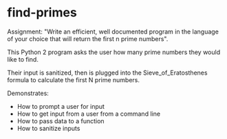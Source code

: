 find-primes
===========
Assignment: "Write an efficient, well documented program in the language of your choice that will return the first n prime numbers".

This Python 2 program asks the user how many prime numbers they would like to find. 

Their input is sanitized, then is plugged into the Sieve_of_Eratosthenes formula to calculate the first N prime numbers. 

Demonstrates:

* How to prompt a user for input
* How to get input from a user from a command line
* How to pass data to a function
* How to sanitize inputs
